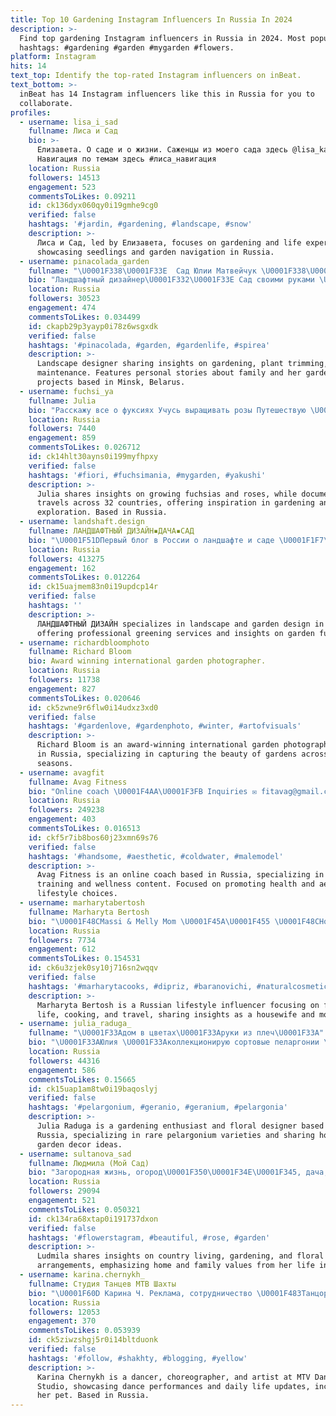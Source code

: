 ```yaml
---
title: Top 10 Gardening Instagram Influencers In Russia In 2024
description: >-
  Find top gardening Instagram influencers in Russia in 2024. Most popular
  hashtags: #gardening #garden #mygarden #flowers.
platform: Instagram
hits: 14
text_top: Identify the top-rated Instagram influencers on inBeat.
text_bottom: >-
  inBeat has 14 Instagram influencers like this in Russia for you to
  collaborate.
profiles:
  - username: lisa_i_sad
    fullname: Лиса и Сад
    bio: >-
      Елизавета. О саде и о жизни. Саженцы из моего сада здесь @lisa_katalog
      Навигация по темам здесь #лиса_навигация
    location: Russia
    followers: 14513
    engagement: 523
    commentsToLikes: 0.09211
    id: ck136dyx060qy0i19gmhe9cg0
    verified: false
    hashtags: '#jardin, #gardening, #landscape, #snow'
    description: >-
      Лиса и Сад, led by Елизавета, focuses on gardening and life experiences,
      showcasing seedlings and garden navigation in Russia.
  - username: pinacolada_garden
    fullname: "\U0001F338\U0001F33E  Сад Юлии Матвейчук \U0001F338\U0001F33E"
    bio: "Ландшафтный дизайнер\U0001F332\U0001F33E Сад своими руками \U0001F64C\U0001F3FB Страничка о моём саде, стрижке растений и уходе \U0001F469\U0001F3FB‍\U0001F33E Обо мне и моей семье \U0001F468‍\U0001F469‍\U0001F467‍\U0001F466 Минск, Беларусь"
    location: Russia
    followers: 30523
    engagement: 474
    commentsToLikes: 0.034499
    id: ckapb29p3yayp0i78z6wsgxdk
    verified: false
    hashtags: '#pinacolada, #garden, #gardenlife, #spirea'
    description: >-
      Landscape designer sharing insights on gardening, plant trimming, and
      maintenance. Features personal stories about family and her garden
      projects based in Minsk, Belarus.
  - username: fuchsi_ya
    fullname: Julia
    bio: "Расскажу все о фуксиях Учусь выращивать розы Путешествую \U0001F493\U0001F1F9\U0001F1ED\U0001F1EC\U0001F1EA 32 страны Here to inspire and be inspired"
    location: Russia
    followers: 7440
    engagement: 859
    commentsToLikes: 0.026712
    id: ck14hlt30ayns0i199myfhpxy
    verified: false
    hashtags: '#fiori, #fuchsimania, #mygarden, #yakushi'
    description: >-
      Julia shares insights on growing fuchsias and roses, while documenting her
      travels across 32 countries, offering inspiration in gardening and
      exploration. Based in Russia.
  - username: landshaft.design
    fullname: ЛАНДШАФТНЫЙ ДИЗАЙН▪︎ДАЧА▪︎САД
    bio: "\U0001F51DПервый блог в России о ландшафте и саде \U0001F1F7\U0001F1FA \U0001F3E1 Садовые кресла @kreslo_relax Профессиональные услуги по озеленению ⬇️"
    location: Russia
    followers: 413275
    engagement: 162
    commentsToLikes: 0.012264
    id: ck15uajmem83n0i19updcp14r
    verified: false
    hashtags: ''
    description: >-
      ЛАНДШАФТНЫЙ ДИЗАЙН specializes in landscape and garden design in Russia,
      offering professional greening services and insights on garden furniture.
  - username: richardbloomphoto
    fullname: Richard Bloom
    bio: Award winning international garden photographer.
    location: Russia
    followers: 11738
    engagement: 827
    commentsToLikes: 0.020646
    id: ck5zwne9r6flw0i14udxz3xd0
    verified: false
    hashtags: '#gardenlove, #gardenphoto, #winter, #artofvisuals'
    description: >-
      Richard Bloom is an award-winning international garden photographer based
      in Russia, specializing in capturing the beauty of gardens across various
      seasons.
  - username: avagfit
    fullname: Avag Fitness
    bio: "Online coach \U0001F4AA\U0001F3FB Inquiries ✉️ fitavag@gmail.com"
    location: Russia
    followers: 249238
    engagement: 403
    commentsToLikes: 0.016513
    id: ckf5r7ib8bos60j23xmn69s76
    verified: false
    hashtags: '#handsome, #aesthetic, #coldwater, #malemodel'
    description: >-
      Avag Fitness is an online coach based in Russia, specializing in fitness
      training and wellness content. Focused on promoting health and aesthetic
      lifestyle choices.
  - username: marharytabertosh
    fullname: Marharyta Bertosh
    bio: "\U0001F48CMassi & Melly Mom \U0001F45A\U0001F455 \U0001F48CHousewife in Action \U0001F471\U0001F3FD‍♀️®️ @chica_mkup \U0001F444 #marharytacooks #marharytatravels \U0001F48CPug #misspeppa\U0001F43D \U0001F48Cex CCL \U0001F6F3⚓️♥️\U0001F1FA\U0001F1F8 \U0001F48Cex Au-pair \U0001F1E9\U0001F1EA"
    location: Russia
    followers: 7734
    engagement: 612
    commentsToLikes: 0.154531
    id: ck6u3zjek0sy10j716sn2wqqv
    verified: false
    hashtags: '#marharytacooks, #dipriz, #baranovichi, #naturalcosmetics'
    description: >-
      Marharyta Bertosh is a Russian lifestyle influencer focusing on family
      life, cooking, and travel, sharing insights as a housewife and mother.
  - username: julia_raduga_
    fullname: "\U0001F33Aдом в цветах\U0001F33Aруки из плеч\U0001F33A"
    bio: "\U0001F33AЮлия \U0001F33Aколлекционирую сортовые пеларгонии \U0001F33Aмагазин @pelargoni_garden_tula \U0001F33Aвыращиваю свой неповторимый сад \U0001F33Aделюсь идеями декора дома и сада"
    location: Russia
    followers: 44316
    engagement: 586
    commentsToLikes: 0.15665
    id: ck15uap1am8tw0i19baqoslyj
    verified: false
    hashtags: '#pelargonium, #geranio, #geranium, #pelargonia'
    description: >-
      Julia Raduga is a gardening enthusiast and floral designer based in
      Russia, specializing in rare pelargonium varieties and sharing home and
      garden decor ideas.
  - username: sultanova_sad
    fullname: Людмила (Мой Сад)
    bio: "Загородная жизнь, огород\U0001F350\U0001F34E\U0001F345, дача, сад, цветы\U0001F337\U0001F339\U0001F940\U0001F33A. Люблю свой дом\U0001F3E1, свою семью\U0001F468‍\U0001F469‍\U0001F466‍\U0001F466, в людях ценю - порядочность\U0001F609."
    location: Russia
    followers: 29094
    engagement: 521
    commentsToLikes: 0.050321
    id: ck134ra68xtap0i191737dxon
    verified: false
    hashtags: '#flowerstagram, #beautiful, #rose, #garden'
    description: >-
      Ludmila shares insights on country living, gardening, and floral
      arrangements, emphasizing home and family values from her life in Russia.
  - username: karina.chernykh_
    fullname: Студия Танцев МТВ Шахты
    bio: "\U0001F60D Карина Ч. Реклама, сотрудничество \U0001F483Танцор, хореограф, артист @mtvdancestudio \U0001F436Будни моего пса \U0001F308Разноцветная жизнь"
    location: Russia
    followers: 12053
    engagement: 370
    commentsToLikes: 0.053939
    id: ck5ziwzshgj5r0i14bltduonk
    verified: false
    hashtags: '#follow, #shakhty, #blogging, #yellow'
    description: >-
      Karina Chernykh is a dancer, choreographer, and artist at MTV Dance
      Studio, showcasing dance performances and daily life updates, including
      her pet. Based in Russia.
---
```


